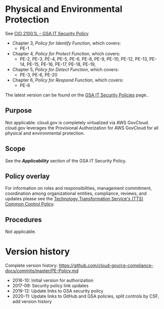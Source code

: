 # Physical and Environmental Protection

See [CIO 2100.1L – GSA IT Security Policy](https://www.gsa.gov/cdnstatic/CIO_2100_1L_CHGE_1_CC040905_signed_PDF_version_7-15-2019.pdf) 


* Chapter 3, _Policy for Identify Function_, which covers:
  * PE-1
* Chapter 4, _Policy for Protect Function_, which covers:
  * PE-2, PE-3, PE-4, PE-5, PE-6, PE-8, PE-9, PE-10, PE-12, PE-13, PE-14, PE-15, PE-16, PE-17, PE-18, PE-19,
* Chapter 5, _Policy for Detect Function_, which covers:
  * PE-3, PE-6, PE-20
* Chapter 6, _Policy for Respond Function_, which covers:
  * PE-6

The latest version can be found on the [GSA IT Security Policies](https://www.gsa.gov/about-us/organization/office-of-the-chief-information-officer/chief-information-security-officer-ciso/it-security-policies) page..

## Purpose

Not applicable. cloud.gov is completely virtualized via AWS GovCloud. cloud.gov leverages the Provisional Authorization for AWS GovCloud for all physical and environmental protection.

## Scope

See the **_Applicability_** section of the GSA IT Security Policy.

## Policy overlay

For information on roles and responsibilities, management commitment, coordination among organizational entities, compliance, reviews, and updates please see the [Technology Transformation Service's (TTS) Common Control Policy](https://github.com/cloud-gov/cg-compliance-docs/blob/master/TTS-Common-Control-Policy.md).

## Procedures

Not applicable.


# Version history

Complete version history: https://github.com/cloud-gov/cg-compliance-docs/commits/master/PE-Policy.md

* 2016-10: Initial version for authorization
* 2017-09: Security policy link updates
* 2019-12: Update links to GSA security policy
* 2020-11: Update links to GitHub and GSA policies, split controls by CSF, add version history